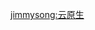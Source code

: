 [jimmysong:云原生](https://jimmysong.io/kubernetes-handbook/cloud-native/cloud-native-philosophy.html)

